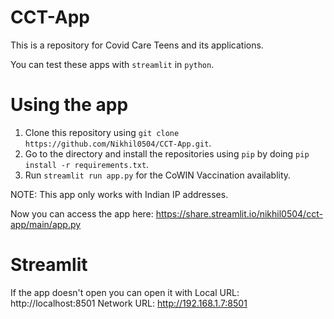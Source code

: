 # CCT-App
This is a repository for Covid Care Teens and its applications.


You can test these apps with `streamlit` in `python`.

# Using the app
1. Clone this repository using `git clone https://github.com/Nikhil0504/CCT-App.git`.
2. Go to the directory and install the repositories using `pip` by doing `pip install -r requirements.txt`.
3. Run `streamlit run app.py` for the CoWIN Vaccination availablity.

NOTE: This app only works with Indian IP addresses.

Now you can access the app here: https://share.streamlit.io/nikhil0504/cct-app/main/app.py

# Streamlit
If the app doesn't open you can open it with Local URL: http://localhost:8501 Network URL: http://192.168.1.7:8501
